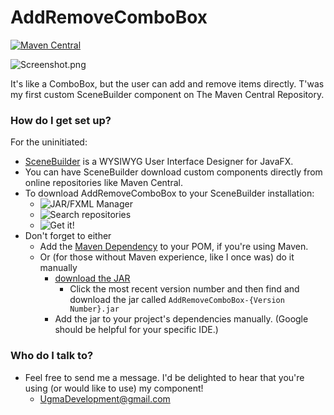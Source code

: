 # AddRemoveComboBox #

[![Maven Central](https://maven-badges.herokuapp.com/maven-central/tech.ugma.customcomponents/AddRemoveComboBox/badge.svg)](https://maven-badges.herokuapp.com/maven-central/tech.ugma.customcomponents/AddRemoveComboBox)

![Screenshot.png](https://bitbucket.org/repo/5qqryEB/images/496707745-Screenshot.png)

It's like a ComboBox, but the user can add and remove items directly. T'was my first custom SceneBuilder component on The Maven Central Repository.

### How do I get set up? ###

For the uninitiated:

 * [SceneBuilder](http://gluonhq.com/products/scene-builder/) is a WYSIWYG User Interface Designer for JavaFX.
 * You can have SceneBuilder download custom components directly from online repositories like Maven Central.
 * To download AddRemoveComboBox to your SceneBuilder installation:
    * ![JAR/FXML Manager](https://i.imgur.com/OUtwfRd.png)
    * ![Search repositories](https://i.imgur.com/eZwhO7Q.png)
    * ![Get it!](https://i.imgur.com/fqKNUnP.png)
 * Don't forget to either 
    * Add the [Maven Dependency](http://search.maven.org/#artifactdetails|tech.ugma.customcomponents|AddRemoveComboBox|) to your POM, if you're using Maven.
    * Or (for those without Maven experience, like I once was) do it manually
        * [download the JAR](https://repo.maven.apache.org/maven2/tech/ugma/customcomponents/AddRemoveComboBox/)
            * Click the most recent version number and then find and download the jar called `AddRemoveComboBox-{Version Number}.jar `
        * Add the jar to your project's dependencies manually. (Google should be helpful for your specific IDE.)



### Who do I talk to? ###

* Feel free to send me a message. I'd be delighted to hear that you're using (or would like to use) my component!
    * [UgmaDevelopment@gmail.com](mailto:UgmaDevelopment@gmail.com)